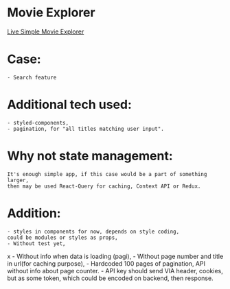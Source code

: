 # Movie Explorer

  [Live Simple Movie Explorer](https://takatejr.github.io/Movie-Explorer "Check it")
# Case:

    - Search feature
    
# Additional tech used:

    - styled-components,
    - pagination, for "all titles matching user input".

# Why not state management:

    It's enough simple app, if this case would be a part of something larger,
    then may be used React-Query for caching, Context API or Redux.

# Addition:

    - styles in components for now, depends on style coding,
    could be modules or styles as props,
    - Without test yet,
  x - Without info when data is loading (pagi),
    - Without page number and title in url(for caching purpose),
    - Hardcoded 100 pages of pagination, API without info about page counter.
    - API key should send VIA header, cookies, but as some token, which could
      be encoded on backend, then response.
